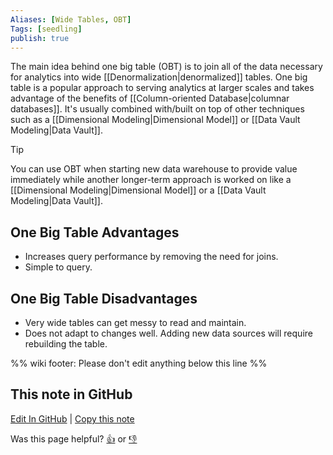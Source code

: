 ```yaml
---
Aliases: [Wide Tables, OBT]
Tags: [seedling]
publish: true
---
```


The main idea behind one big table (OBT) is to join all of the data necessary for analytics into wide [[Denormalization|denormalized]] tables. One big table is a popular approach to serving analytics at larger scales and takes advantage of the benefits of [[Column-oriented Database|columnar databases]]. It's usually combined with/built on top of other techniques such as a [[Dimensional Modeling|Dimensional Model]] or [[Data Vault Modeling|Data Vault]].

> [!tip]
> You can use OBT when starting new data warehouse to provide value immediately while another longer-term approach is worked on like a [[Dimensional Modeling|Dimensional Model]] or a [[Data Vault Modeling|Data Vault]].

## One Big Table Advantages

- Increases query performance by removing the need for joins.
- Simple to query.

## One Big Table Disadvantages

- Very wide tables can get messy to read and maintain.
- Does not adapt to changes well. Adding new data sources will require rebuilding the table.

%% wiki footer: Please don't edit anything below this line %%

## This note in GitHub

<span class="git-footer">[Edit In GitHub](https://github.dev/data-engineering-community/data-engineering-wiki/blob/main/Concepts/One%20Big%20Table.md "git-hub-edit-note") | [Copy this note](https://raw.githubusercontent.com/data-engineering-community/data-engineering-wiki/main/Concepts/One%20Big%20Table.md "git-hub-copy-note")</span>

<span class="git-footer">Was this page helpful?
[👍](https://tally.so/r/mOaxjk?rating=Yes&url=https://dataengineering.wiki/Concepts/One%20Big%20Table) or [👎](https://tally.so/r/mOaxjk?rating=No&url=https://dataengineering.wiki/Concepts/One%20Big%20Table)</span>
